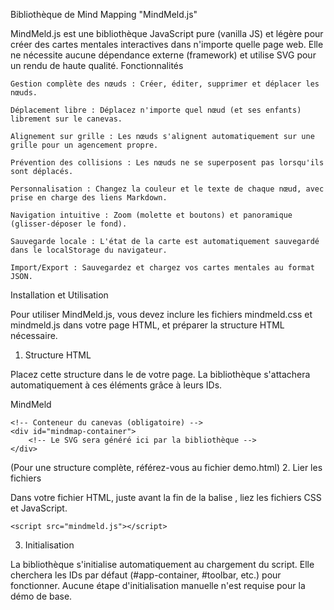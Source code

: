 Bibliothèque de Mind Mapping "MindMeld.js"

MindMeld.js est une bibliothèque JavaScript pure (vanilla JS) et légère pour créer des cartes mentales interactives dans n'importe quelle page web. Elle ne nécessite aucune dépendance externe (framework) et utilise SVG pour un rendu de haute qualité.
Fonctionnalités

    Gestion complète des nœuds : Créer, éditer, supprimer et déplacer les nœuds.

    Déplacement libre : Déplacez n'importe quel nœud (et ses enfants) librement sur le canevas.

    Alignement sur grille : Les nœuds s'alignent automatiquement sur une grille pour un agencement propre.

    Prévention des collisions : Les nœuds ne se superposent pas lorsqu'ils sont déplacés.

    Personnalisation : Changez la couleur et le texte de chaque nœud, avec prise en charge des liens Markdown.

    Navigation intuitive : Zoom (molette et boutons) et panoramique (glisser-déposer le fond).

    Sauvegarde locale : L'état de la carte est automatiquement sauvegardé dans le localStorage du navigateur.

    Import/Export : Sauvegardez et chargez vos cartes mentales au format JSON.

Installation et Utilisation

Pour utiliser MindMeld.js, vous devez inclure les fichiers mindmeld.css et mindmeld.js dans votre page HTML, et préparer la structure HTML nécessaire.
1. Structure HTML

Placez cette structure dans le <body> de votre page. La bibliothèque s'attachera automatiquement à ces éléments grâce à leurs IDs.

<!-- Conteneur principal de l'application -->
<div id="app-container">
    <!-- Barre d'outils (optionnelle mais recommandée pour la démo) -->
    <div id="toolbar">
        <span class="toolbar-title">MindMeld</span>
        <!-- ... autres boutons ... -->
    </div>

    <!-- Conteneur du canevas (obligatoire) -->
    <div id="mindmap-container">
        <!-- Le SVG sera généré ici par la bibliothèque -->
    </div>
</div>

<!-- Modales (obligatoires pour les fonctionnalités d'édition/confirmation) -->
<div id="edit-modal" class="modal-overlay">
    <!-- ... contenu de la modale d'édition ... -->
</div>
<div id="confirm-modal" class="modal-overlay">
    <!-- ... contenu de la modale de confirmation ... -->
</div>

<!-- Menu contextuel (obligatoire pour le clic droit) -->
<div id="context-menu">
    <!-- ... contenu du menu ... -->
</div>

(Pour une structure complète, référez-vous au fichier demo.html)
2. Lier les fichiers

Dans votre fichier HTML, juste avant la fin de la balise </body>, liez les fichiers CSS et JavaScript.

<head>
    <!-- ... autres balises meta et title ... -->
    <link rel="stylesheet" href="mindmeld.css">
</head>
<body>
    <!-- ... votre structure HTML ... -->

    <script src="mindmeld.js"></script>
</body>

3. Initialisation

La bibliothèque s'initialise automatiquement au chargement du script. Elle cherchera les IDs par défaut (#app-container, #toolbar, etc.) pour fonctionner. Aucune étape d'initialisation manuelle n'est requise pour la démo de base.